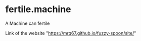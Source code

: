# fertile.machine
A Machine can fertile

Link of the website "https://mrq67.github.io/fuzzy-spoon/site/"
